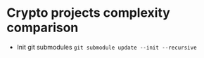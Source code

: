 # Crypto projects complexity comparison

- Init git submodules `git submodule update --init --recursive`
